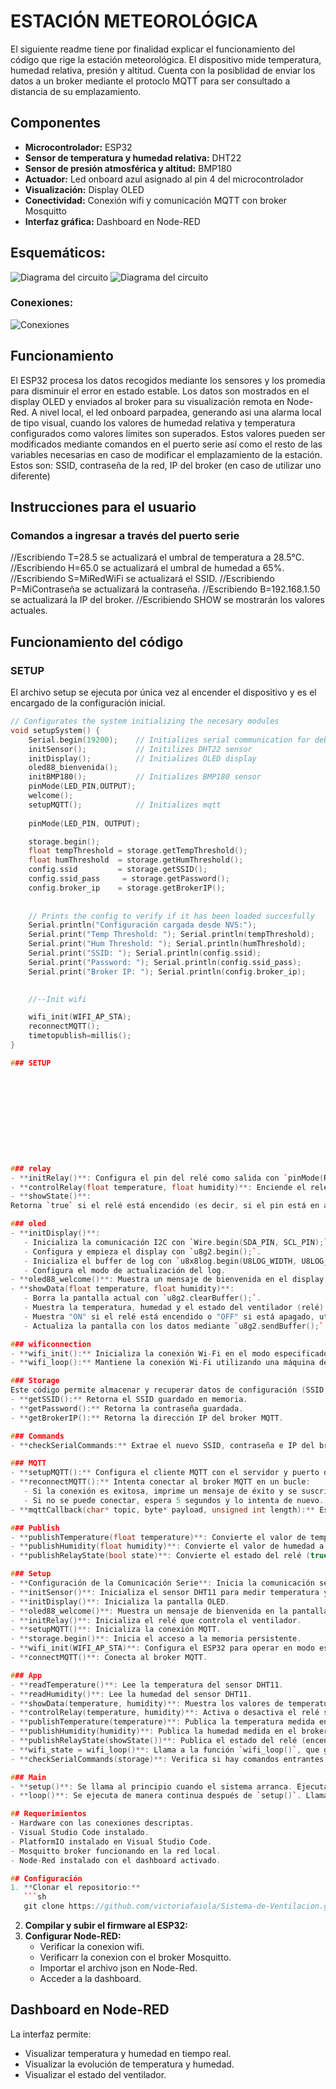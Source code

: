 # ESTACIÓN METEOROLÓGICA

El siguiente readme tiene por finalidad explicar el funcionamiento del código que rige la estación meteorológica.
El dispositivo mide temperatura, humedad relativa, presión y altitud.
Cuenta con la posiblidad de enviar los datos a un broker mediante el protoclo MQTT para ser consultado a distancia de su emplazamiento.

## Componentes
- **Microcontrolador:** ESP32
- **Sensor de temperatura y humedad relativa:** DHT22
- **Sensor de presión atmosférica y altitud:** BMP180
- **Actuador:** Led onboard azul asignado al pin 4 del microcontrolador
- **Visualización:** Display OLED
- **Conectividad:** Conexión wifi y comunicación MQTT con broker Mosquitto
- **Interfaz gráfica:** Dashboard en Node-RED

## Esquemáticos:
![Diagrama del circuito](images/Circuit.png)
![Diagrama del circuito](images/Schematic.png)

### Conexiones:
![Conexiones](images/Connections.png)

## Funcionamiento
El ESP32 procesa los datos recogidos mediante los sensores y los promedia para disminuir el error en estado estable. 
Los datos son mostrados en el display OLED y enviados al broker para su visualización remota en Node-Red.
A nivel local, el led onboard parpadea, generando asi una alarma local de tipo visual, cuando los valores de humedad relativa y temperatura configurados como valores límites son superados. Estos valores pueden ser modificados mediante comandos en el puerto serie así como el resto de las variables necesarias en caso de modificar el emplazamiento de la estación. Estos son: SSID, contraseña de la red, IP del broker (en caso de utilizar uno diferente)

## Instrucciones para el usuario
### Comandos a ingresar a través del puerto serie

//Escribiendo T=28.5 se actualizará el umbral de temperatura a 28.5°C.
//Escribiendo H=65.0 se actualizará el umbral de humedad a 65%.
//Escribiendo S=MiRedWiFi se actualizará el SSID.
//Escribiendo P=MiContraseña se actualizará la contraseña.
//Escribiendo B=192.168.1.50 se actualizará la IP del broker.
//Escribiendo SHOW se mostrarán los valores actuales.

## Funcionamiento del código
### SETUP
El archivo setup se ejecuta por única vez al encender el dispositivo y es el encargado de la configuración inicial.

```cpp
// Configurates the system initializing the necesary modules 
void setupSystem() {
    Serial.begin(19200);    // Initializes serial communication for debugging
    initSensor();           // Initilizes DHT22 sensor
    initDisplay();          // Initializes OLED display
    oled88_bienvenida();
    initBMP180();           // Initializes BMP180 sensor
    pinMode(LED_PIN,OUTPUT);
    welcome();
    setupMQTT();            // Initializes mqtt 
 
    pinMode(LED_PIN, OUTPUT);

    storage.begin();
    float tempThreshold = storage.getTempThreshold();
    float humThreshold  = storage.getHumThreshold();
    config.ssid         = storage.getSSID();
    config.ssid_pass     = storage.getPassword();
    config.broker_ip    = storage.getBrokerIP();
    
    
    // Prints the config to verify if it has been loaded succesfully
    Serial.println("Configuración cargada desde NVS:");
    Serial.print("Temp Threshold: "); Serial.println(tempThreshold);
    Serial.print("Hum Threshold: "); Serial.println(humThreshold);
    Serial.print("SSID: "); Serial.println(config.ssid);
    Serial.print("Password: "); Serial.println(config.ssid_pass);
    Serial.print("Broker IP: "); Serial.println(config.broker_ip);
  

    //--Init wifi

    wifi_init(WIFI_AP_STA);
    reconnectMQTT();
    timetopublish=millis();
}

### SETUP 











### relay
- **initRelay()**: Configura el pin del relé como salida con `pinMode(RELAY_PIN, OUTPUT);`. Inicializa el relé apagado con `digitalWrite(RELAY_PIN, LOW);`.
- **controlRelay(float temperature, float humidity)**: Enciende el relé (`digitalWrite(RELAY_PIN, HIGH);`) si la temperatura es mayor a 25°C o si la humedad es mayor al 60%. Apaga el relé (`digitalWrite(RELAY_PIN, LOW);`) si ambas condiciones son menores a esos umbrales.
- **showState()**:
Retorna `true` si el relé está encendido (es decir, si el pin está en alto), y `false` si está apagado (pin en bajo).

### oled
- **initDisplay()**:
   - Inicializa la comunicación I2C con `Wire.begin(SDA_PIN, SCL_PIN);`.
   - Configura y empieza el display con `u8g2.begin();`.
   - Inicializa el buffer de log con `u8x8log.begin(U8LOG_WIDTH, U8LOG_HEIGHT, u8log_buffer);`.
   - Configura el modo de actualización del log.
- **oled88_welcome()**: Muestra un mensaje de bienvenida en el display, con el texto "SmartVent". Establece el tipo de fuente y la posición del texto en la pantalla. Utiliza `u8g2.sendBuffer()` para enviar los datos a la pantalla después de dibujar.
- **showData(float temperature, float humidity)**:
   - Borra la pantalla actual con `u8g2.clearBuffer();`.
   - Muestra la temperatura, humedad y el estado del ventilador (relé) en posiciones específicas de la pantalla.
   - Muestra "ON" si el relé está encendido o "OFF" si está apagado, utilizando la función `showState()` del archivo `relay.h`.
   - Actualiza la pantalla con los datos mediante `u8g2.sendBuffer();`.

### wificonnection
- **wifi_init():** Inicializa la conexión Wi-Fi en el modo especificado (`WIFI_AP_STA`, `WIFI_AP`, `WIFI_STA`).
- **wifi_loop():** Mantiene la conexión Wi-Fi utilizando una máquina de estados: `CONNECTED`, `RECONNECT`, `DISCONNECTED`, `WAITTORECONNECT`, `WAITFORCONNECT`. Devuelve `true` si la conexión está activa, `false` si no.

### Storage
Este código permite almacenar y recuperar datos de configuración (SSID, contraseña y dirección del broker MQTT) en la memoria flash del ESP32, asegurando que la información persista entre reinicios.
- **getSSID():** Retorna el SSID guardado en memoria.
- **getPassword():** Retorna la contraseña guardada.
- **getBrokerIP():** Retorna la dirección IP del broker MQTT.

### Commands
- **checkSerialCommands:** Extrae el nuevo SSID, contraseña e IP del broker de la cadena y lo guarda en el objeto Storage.

### MQTT
- **setupMQTT():** Configura el cliente MQTT con el servidor y puerto definidos. Establece el callback para manejar los mensajes entrantes (`mqttCallback`).
- **reconnectMQTT():** Intenta conectar al broker MQTT en un bucle:
   - Si la conexión es exitosa, imprime un mensaje de éxito y se suscribe al tópico "smartvent/commands".
   - Si no se puede conectar, espera 5 segundos y lo intenta de nuevo.
- **mqttCallback(char* topic, byte* payload, unsigned int length):** Esta función es llamada cuando el cliente MQTT recibe un mensaje en un tópico. Convierte el tópico y el mensaje (payload) en cadenas de texto (`String`). Imprime los datos del tópico y el mensaje recibido en la consola para depuración.

### Publish
- **publishTemperature(float temperature)**: Convierte el valor de temperatura a un `String`. Publica el valor en el tópico MQTT "smartvent/temperature". Imprime en la consola si la publicación fue exitosa o no.
- **publishHumidity(float humidity)**: Convierte el valor de humedad a un `String`. Publica el valor en el tópico MQTT "smartvent/humidity". Imprime en la consola si la publicación fue exitosa o no.
- **publishRelayState(bool state)**: Convierte el estado del relé (true o false) a un string "ON" o "OFF". Publica el estado en el tópico MQTT "smartvent/relay". Imprime en la consola si la publicación fue exitosa o no.

### Setup
- **Configuración de la Comunicación Serie**: Inicia la comunicación serial a 19200 baudios.
- **initSensor()**: Inicializa el sensor DHT11 para medir temperatura y humedad.
- **initDisplay()**: Inicializa la pantalla OLED.
- **oled88_welcome()**: Muestra un mensaje de bienvenida en la pantalla.
- **initRelay()**: Inicializa el relé que controla el ventilador.
- **setupMQTT()**: Inicializa la conexión MQTT.
- **storage.begin()**: Inicia el acceso a la memoria persistente.
- **wifi_init(WIFI_AP_STA)**: Configura el ESP32 para operar en modo estación y punto de acceso simultáneamente.
- **connectMQTT()**: Conecta al broker MQTT.

### App
- **readTemperature()**: Lee la temperatura del sensor DHT11.
- **readHumidity()**: Lee la humedad del sensor DHT11.
- **showData(temperature, humidity)**: Muestra los valores de temperatura y humedad en la pantalla OLED.
- **controlRelay(temperature, humidity)**: Activa o desactiva el relé según las condiciones de temperatura y humedad. El relé se activa si la temperatura es mayor a 25°C o si la humedad es superior al 60%.
- **publishTemperature(temperature)**: Publica la temperatura medida en el broker MQTT.
- **publishHumidity(humidity)**: Publica la humedad medida en el broker MQTT.
- **publishRelayState(showState())**: Publica el estado del relé (encendido o apagado) en el broker MQTT.
- **wifi_state = wifi_loop()**: Llama a la función `wifi_loop()`, que gestiona la conexión Wi-Fi. Si la conexión se pierde, intenta reconectarse.
- **checkSerialCommands(storage)**: Verifica si hay comandos entrantes por el puerto serial.

### Main
- **setup()**: Se llama al principio cuando el sistema arranca. Ejecuta la función `setupSystem()` que configura el sistema, incluyendo la inicialización de componentes como el sensor DHT11, el display OLED, el relé, la conexión WiFi y la configuración MQTT.
- **loop()**: Se ejecuta de manera continua después de `setup()`. Llama a la función `runApp()`, que se encarga de manejar el ciclo principal del programa.

## Requerimientos
- Hardware con las conexiones descriptas.
- Visual Studio Code instalado.
- PlatformIO instalado en Visual Studio Code.
- Mosquitto broker funcionando en la red local.
- Node-Red instalado con el dashboard activado.

## Configuración
1. **Clonar el repositorio:**
   ```sh
   git clone https://github.com/victoriafaiola/Sistema-de-Ventilacion.git
   ```
2. **Compilar y subir el firmware al ESP32:**
3. **Configurar Node-RED:**
   - Verificar la conexion wifi.
   - Verificarr la conexion con el broker Mosquitto.
   - Importar el archivo json en Node-Red.
   - Acceder a la dashboard.

## Dashboard en Node-RED
La interfaz permite:
- Visualizar temperatura y humedad en tiempo real.
- Visualizar la evolución de temperatura y humedad.
- Visualizar el estado del ventilador.